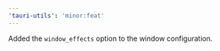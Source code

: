 ```yaml
---
'tauri-utils': 'minor:feat'
---
```


Added the `window_effects` option to the window configuration.
